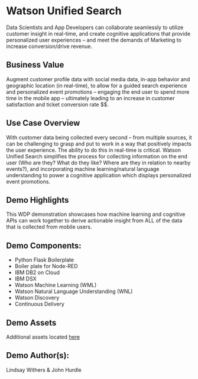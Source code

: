 # Watson Unified Search
Data Scientists and App Developers can collaborate seamlessly to utilize customer insight in real-time, and create cognitive applications that provide personalized user experiences – and meet the demands of Marketing to increase conversion/drive revenue.

## Business Value
Augment customer profile data with social media data, in-app behavior and geographic location (in real-time), to allow for a guided search experience and personalized event promotions –  engaging the end user to spend more time in the mobile app – ultimately leading to an increase in customer satisfaction and ticket conversion rate $$.

## Use Case Overview
With customer data being collected every second – from multiple sources, it can be challenging to grasp and put to work in a way that positively impacts the user experience. The ability to do this in real-time is critical. Watson Unified Search simplifies the process for collecting information on the end user (Who are they? What do they like? Where are they in relation to nearby events?), and incorporating machine learning/natural language understanding to power a cognitive application which displays personalized event promotions.

## Demo Highlights
This WDP demonstration showcases how machine learning and cognitive APIs can work together to derive actionable insight from ALL of the data that is collected from mobile users.

## Demo Components:
* Python Flask Boilerplate
* Boiler plate for Node-RED
* IBM DB2 on Cloud
* IBM DSX
* Watson Machine Learning (WML)
* Watson Natural Language Understanding (WNL)
* Watson Discovery
* Continuous Delivery

## Demo Assets
Additional assets located [here](https://ibm.box.com/s/lgmc3ftkdwqm2mdtt6qpyc2pphb0d5qe)

## Demo Author(s):
Lindsay Withers & John Hurdle